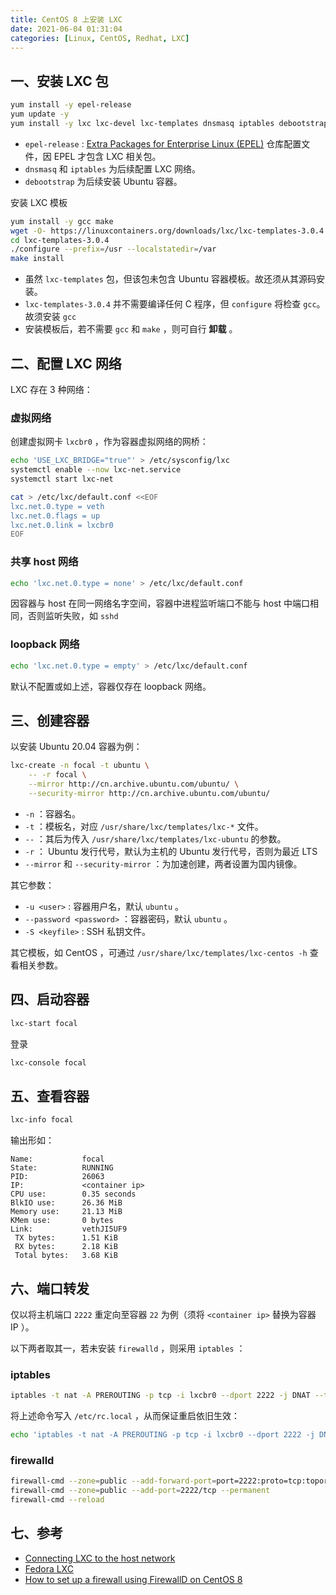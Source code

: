 ```yaml
---
title: CentOS 8 上安装 LXC
date: 2021-06-04 01:31:04
categories: [Linux, CentOS, Redhat, LXC]
---
```


## 一、安装 LXC 包

```bash
yum install -y epel-release
yum update -y
yum install -y lxc lxc-devel lxc-templates dnsmasq iptables debootstrap
```

* `epel-release` : [Extra Packages for Enterprise Linux (EPEL)](https://fedoraproject.org/wiki/EPEL) 仓库配置文件，因 EPEL 才包含 LXC 相关包。
* `dnsmasq` 和 `iptables` 为后续配置 LXC 网络。
* `debootstrap` 为后续安装 Ubuntu 容器。

安装 LXC 模板

```bash
yum install -y gcc make
wget -O- https://linuxcontainers.org/downloads/lxc/lxc-templates-3.0.4.tar.gz | tar zx
cd lxc-templates-3.0.4
./configure --prefix=/usr --localstatedir=/var
make install
```

* 虽然 `lxc-templates` 包，但该包未包含 Ubuntu 容器模板。故还须从其源码安装。
* `lxc-templates-3.0.4` 并不需要编译任何 C 程序，但 `configure` 将检查 `gcc`。故须安装 `gcc`
* 安装模板后，若不需要 `gcc` 和 `make` ，则可自行 **卸载** 。

## 二、配置 LXC 网络

LXC 存在 3 种网络：

### 虚拟网络

创建虚拟网卡 `lxcbr0` ，作为容器虚拟网络的网桥：

```bash
echo 'USE_LXC_BRIDGE="true"' > /etc/sysconfig/lxc
systemctl enable --now lxc-net.service
systemctl start lxc-net

cat > /etc/lxc/default.conf <<EOF
lxc.net.0.type = veth
lxc.net.0.flags = up
lxc.net.0.link = lxcbr0
EOF
```

### 共享 host 网络

```bash
echo 'lxc.net.0.type = none' > /etc/lxc/default.conf
```

因容器与 host 在同一网络名字空间，容器中进程监听端口不能与 host 中端口相同，否则监听失败，如 `sshd`


### loopback 网络

```bash
echo 'lxc.net.0.type = empty' > /etc/lxc/default.conf
```

默认不配置或如上述，容器仅存在 loopback 网络。

## 三、创建容器

以安装 Ubuntu 20.04 容器为例：

```bash
lxc-create -n focal -t ubuntu \
	-- -r focal \
	--mirror http://cn.archive.ubuntu.com/ubuntu/ \
	--security-mirror http://cn.archive.ubuntu.com/ubuntu/
```

* `-n` ：容器名。
* `-t` ：模板名，对应 `/usr/share/lxc/templates/lxc-*` 文件。
* `--` ：其后为传入 `/usr/share/lxc/templates/lxc-ubuntu` 的参数。
* `-r` ： Ubuntu 发行代号，默认为主机的 Ubuntu 发行代号，否则为最近 LTS
* `--mirror` 和 `--security-mirror` ：为加速创建，两者设置为国内镜像。

其它参数：

* `-u <user>` : 容器用户名，默认 `ubuntu` 。
* `--password <password>` ：容器密码，默认 `ubuntu` 。
* `-S <keyfile>` : SSH 私钥文件。

其它模板，如 CentOS ，可通过 `/usr/share/lxc/templates/lxc-centos -h` 查看相关参数。


## 四、启动容器

```bash
lxc-start focal
```

登录

```bash
lxc-console focal
```

## 五、查看容器

```bash
lxc-info focal
```

输出形如：

```
Name:           focal
State:          RUNNING
PID:            26063
IP:             <container ip>
CPU use:        0.35 seconds
BlkIO use:      26.36 MiB
Memory use:     21.13 MiB
KMem use:       0 bytes
Link:           vethJI5UF9
 TX bytes:      1.51 KiB
 RX bytes:      2.18 KiB
 Total bytes:   3.68 KiB
```

## 六、端口转发

仅以将主机端口 `2222` 重定向至容器 `22` 为例（须将 `<container ip>` 替换为容器 IP ）。

以下两者取其一，若未安装 `firewalld` ，则采用 `iptables` ：

### iptables

```bash
iptables -t nat -A PREROUTING -p tcp -i lxcbr0 --dport 2222 -j DNAT --to-destination <container ip>:22
```

将上述命令写入 `/etc/rc.local` ，从而保证重启依旧生效：

```bash
echo 'iptables -t nat -A PREROUTING -p tcp -i lxcbr0 --dport 2222 -j DNAT --to-destination <container ip>:22' > /etc/rc.local
```

### firewalld

```bash
firewall-cmd --zone=public --add-forward-port=port=2222:proto=tcp:toport=22:toaddr=<container ip> --permanent
firewall-cmd --zone=public --add-port=2222/tcp --permanent
firewall-cmd --reload
```

## 七、参考

* [Connecting LXC to the host network](https://www.oreilly.com/library/view/containerization-with-lxc/9781785888946/ch05s02.html)
* [Fedora LXC](https://fedoraproject.org/wiki/LXC)
* [How to set up a firewall using FirewallD on CentOS 8](https://www.cyberciti.biz/faq/how-to-set-up-a-firewall-using-firewalld-on-centos-8/)
